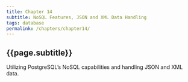 ```yaml
---
title: Chapter 14
subtitle: NoSQL Features, JSON and XML Data Handling
tags: database
permalink: /chapters/chapter14/
---
```

## {{page.subtitle}}

Utilizing PostgreSQL’s NoSQL capabilities and handling JSON and XML data.
